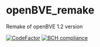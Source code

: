 # openBVE_remake
Remake of openBVE 1.2 version

[![CodeFactor](https://www.codefactor.io/repository/github/alteredcarrot71/openbve_remake/badge)](https://www.codefactor.io/repository/github/alteredcarrot71/openbve_remake)
[![BCH compliance](https://bettercodehub.com/edge/badge/AlteredCarrot71/openBVE_remake?branch=master)](https://bettercodehub.com/)
